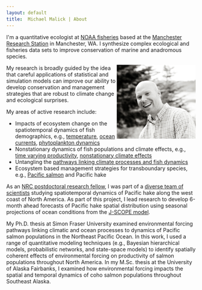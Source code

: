 ```yaml
---
layout: default
title:  Michael Malick | About
---
```


I'm a quantitative ecologist at [NOAA fisheries][NMFS] based at the [Manchester
Research Station][MANCH] in Manchester, WA. I synthesize complex ecological
and fisheries data sets to improve conservation of marine and anadromous
species.

<img class="img_headshot"  src="assets/images/michael_malick_nice.jpg"
 alt="Michael Malick" width="210" align="right"/>

My research is broadly guided by the idea that careful applications of
statistical and simulation models can improve our ability to develop
conservation and management strategies that are robust to climate change and
ecological surprises.

<!--
In my current position, I am part of a team studying the impacts and
effectiveness of Pacific salmon conservation programs in the Pacific Northwest.
Our research spans freshwater and marine environments includes a mix of
manipulative experiments and synthesis analysis.
-->


My areas of active research include:

- Impacts of ecosystem change on the spatiotemporal dynamics of fish demographics,
  e.g., [temperature][HTEMP], [ocean currents][CURRENTS], [phytoplankton dynamics][PHYTO]
- Nonstationary dynamics of fish populations and climate effects, e.g., [time
  varying productivity][TRENDS], [nonstationary climate effects][NONSTAT]
- Untangling the [pathways linking climate processes and fish dynamics][BNET]
- Ecosystem based management strategies for transboundary species, e.g.,
  [Pacific salmon][EBFM] and Pacific hake


As an [NRC postdoctoral research fellow][NRC], I was part of a [diverse team of
scientists][JSCOPE2] studying spatiotemporal dynamics of Pacific hake along the
west coast of North America. As part of this project, I lead research to develop
6-month ahead forecasts of Pacific hake spatial distribution using seasonal
projections of ocean conditions from the [J-SCOPE model][JSCOPE1].

My Ph.D. thesis at Simon Fraser University examined environmental forcing
pathways linking climatic and ocean processes to dynamics of Pacific salmon
populations in the Northeast Pacific Ocean. In this work, I used a range of
quantitative modeling techniques (e.g., Bayesian hierarchical models,
probabilistic networks, and state-space models) to identify spatially coherent
effects of environmental forcing on productivity of salmon populations
throughout North America. In my M.Sc. thesis at the University of Alaska
Fairbanks, I examined how environmental forcing impacts the spatial and temporal
dynamics of coho salmon populations throughout Southeast Alaska.

[NONSTAT]:  https://onlinelibrary.wiley.com/doi/abs/10.1111/fog.12469
[HTEMP]:    https://www.int-res.com/abstracts/meps/v639/p185-197/
[PHYTO]:    https://www.nrcresearchpress.com/doi/10.1139/cjfas-2014-0298
[CURRENTS]: https://onlinelibrary.wiley.com/doi/full/10.1111/fog.12190
[TRENDS]:   https://journals.plos.org/plosone/article?id=10.1371/journal.pone.0146009
[BNET]:     https://www.nrcresearchpress.com/doi/10.1139/cjfas-2014-0509
[EBFM]:     https://www.sciencedirect.com/science/article/pii/S0308597X17301902?via%3Dihub
[JSCOPE1]:  http://www.nanoos.org/products/j-scope/home.php
[JSCOPE2]:  http://www.nanoos.org/products/j-scope/people.php
[NRC]:      https://sites.nationalacademies.org/pga/rap/
[NMFS]:     https://www.fisheries.noaa.gov/
[MANCH]:    https://www.nwfsc.noaa.gov/about/facilities/manchester.cfm

